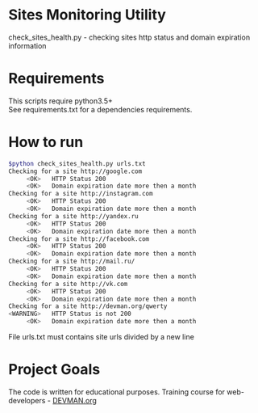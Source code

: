 # Sites Monitoring Utility

check_sites_health.py - checking sites http status and domain expiration information


# Requirements
This scripts require python3.5+  
See requirements.txt for a dependencies requirements.

# How to run

```bash
$python check_sites_health.py urls.txt
Checking for a site http://google.com
     <OK>	HTTP Status 200
     <OK>	Domain expiration date more then a month
Checking for a site http://instagram.com
     <OK>	HTTP Status 200
     <OK>	Domain expiration date more then a month
Checking for a site http://yandex.ru
     <OK>	HTTP Status 200
     <OK>	Domain expiration date more then a month
Checking for a site http://facebook.com
     <OK>	HTTP Status 200
     <OK>	Domain expiration date more then a month
Checking for a site http://mail.ru/
     <OK>	HTTP Status 200
     <OK>	Domain expiration date more then a month
Checking for a site http://vk.com
     <OK>	HTTP Status 200
     <OK>	Domain expiration date more then a month
Checking for a site http://devman.org/qwerty
<WARNING>	HTTP Status is not 200
     <OK>	Domain expiration date more then a month
```

File urls.txt must contains site urls divided by a new line


# Project Goals

The code is written for educational purposes. Training course for web-developers - [DEVMAN.org](https://devman.org)
